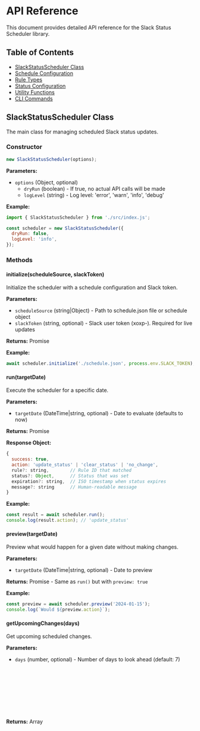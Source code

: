 # API Reference

This document provides detailed API reference for the Slack Status Scheduler
library.

## Table of Contents

- [SlackStatusScheduler Class](#slackstatusscheduler-class)
- [Schedule Configuration](#schedule-configuration)
- [Rule Types](#rule-types)
- [Status Configuration](#status-configuration)
- [Utility Functions](#utility-functions)
- [CLI Commands](#cli-commands)

## SlackStatusScheduler Class

The main class for managing scheduled Slack status updates.

### Constructor

```javascript
new SlackStatusScheduler(options);
```

**Parameters:**

- `options` (Object, optional)
  - `dryRun` (boolean) - If true, no actual API calls will be made
  - `logLevel` (string) - Log level: 'error', 'warn', 'info', 'debug'

**Example:**

```javascript
import { SlackStatusScheduler } from './src/index.js';

const scheduler = new SlackStatusScheduler({
  dryRun: false,
  logLevel: 'info',
});
```

### Methods

#### initialize(scheduleSource, slackToken)

Initialize the scheduler with a schedule configuration and Slack token.

**Parameters:**

- `scheduleSource` (string|Object) - Path to schedule.json file or schedule
  object
- `slackToken` (string, optional) - Slack user token (xoxp-). Required for live
  updates

**Returns:** Promise<void>

**Example:**

```javascript
await scheduler.initialize('./schedule.json', process.env.SLACK_TOKEN);
```

#### run(targetDate)

Execute the scheduler for a specific date.

**Parameters:**

- `targetDate` (DateTime|string, optional) - Date to evaluate (defaults to now)

**Returns:** Promise<Object>

**Response Object:**

```javascript
{
  success: true,
  action: 'update_status' | 'clear_status' | 'no_change',
  rule?: string,        // Rule ID that matched
  status?: Object,      // Status that was set
  expiration?: string,  // ISO timestamp when status expires
  message?: string      // Human-readable message
}
```

**Example:**

```javascript
const result = await scheduler.run();
console.log(result.action); // 'update_status'
```

#### preview(targetDate)

Preview what would happen for a given date without making changes.

**Parameters:**

- `targetDate` (DateTime|string, optional) - Date to preview

**Returns:** Promise<Object> - Same as `run()` but with `preview: true`

**Example:**

```javascript
const preview = await scheduler.preview('2024-01-15');
console.log(`Would ${preview.action}`);
```

#### getUpcomingChanges(days)

Get upcoming scheduled changes.

**Parameters:**

- `days` (number, optional) - Number of days to look ahead (default: 7)

**Returns:** Array<Object>

**Response Array Items:**

```javascript
{
  date: '2024-01-15',           // ISO date
  time: '09:00',                // Time of execution
  executeAt: '2024-01-15T09:00:00-08:00', // Full ISO timestamp
  rule: Object,                 // Full rule object
  status: Object                // Status configuration
}
```

**Example:**

```javascript
const upcoming = scheduler.getUpcomingChanges(14);
upcoming.forEach(change => {
  console.log(`${change.date}: ${change.status.text}`);
});
```

## Schedule Configuration

The schedule configuration defines timezone and rules for status updates.

### Schema

```javascript
{
  "version": 1,                    // Schema version (required)
  "timezone": "America/Los_Angeles", // IANA timezone (required)
  "rules": [...],                  // Array of rules (required)
  "options": {...}                 // Optional settings
}
```

### Options

```javascript
{
  "clear_when_no_match": false,    // Clear status when no rules match
  "log_level": "info",             // Logging level
  "retry_attempts": 3,             // Number of retry attempts
  "retry_delay_ms": 1000          // Delay between retries
}
```

## Rule Types

### Weekly Rule

Executes on specific days of the week.

```javascript
{
  "id": "weekday-work",
  "type": "weekly",
  "days": ["mon", "tue", "wed", "thu", "fri"],
  "time": "09:00",                 // Optional: time to execute
  "only_weekdays": false,          // Optional: skip weekends
  "status": {...}
}
```

**Properties:**

- `days` (Array<string>) - Day abbreviations: 'mon', 'tue', 'wed', 'thu', 'fri',
  'sat', 'sun'
- `time` (string, optional) - Time in HH:MM format (24-hour)
- `only_weekdays` (boolean, optional) - If true, skip weekends

### Interval Rule

Executes every N days from a start date.

```javascript
{
  "id": "every-third-day",
  "type": "every_n_days",
  "start_date": "2024-01-01",
  "interval_days": 3,
  "time": "10:00",
  "only_weekdays": true,           // Optional: skip weekends
  "status": {...}
}
```

**Properties:**

- `start_date` (string) - ISO date (YYYY-MM-DD) to start counting from
- `interval_days` (number) - Number of days between executions
- `time` (string, optional) - Time in HH:MM format
- `only_weekdays` (boolean, optional) - If true, skip weekends

### Date Rule

Executes on specific dates.

```javascript
{
  "id": "holidays",
  "type": "dates",
  "dates": ["2024-12-25", "2024-12-26", "2024-01-01"],
  "time": "08:00",
  "status": {...}
}
```

**Properties:**

- `dates` (Array<string>) - Array of ISO dates (YYYY-MM-DD)
- `time` (string, optional) - Time in HH:MM format

## Status Configuration

Defines the Slack status to set when a rule matches.

```javascript
{
  "text": "Working from home",      // Status text (required, max 100 chars)
  "emoji": ":house:",             // Emoji shortcode (required)
  "expire_hour": 17               // Optional: hour to clear status (0-23)
}
```

**Properties:**

- `text` (string) - Status message text (max 100 characters)
- `emoji` (string) - Slack emoji in `:emoji_name:` format
- `expire_hour` (number, optional) - Hour to automatically clear status (0-23)

## Utility Functions

### validateSchedule(schedule)

Validate a schedule configuration.

**Parameters:**

- `schedule` (Object) - Schedule configuration to validate

**Returns:** Object

```javascript
{
  valid: boolean,
  errors: Array<string>
}
```

**Example:**

```javascript
import { validateSchedule } from './src/scheduler/validator.js';

const result = validateSchedule(schedule);
if (!result.valid) {
  console.error('Validation errors:', result.errors);
}
```

### createScheduleEvaluator(schedule)

Create an evaluator for testing rule matching.

**Parameters:**

- `schedule` (Object) - Schedule configuration

**Returns:** Object with methods:

- `findMatchingRule(date)` - Find first matching rule
- `getAllMatchingRules(date)` - Get all matching rules
- `ruleMatches(rule, date)` - Test if specific rule matches

**Example:**

```javascript
import { createScheduleEvaluator } from './src/scheduler/evaluator.js';
import { DateTime } from 'luxon';

const evaluator = createScheduleEvaluator(schedule);
const rule = evaluator.findMatchingRule(DateTime.now());
```

### safeTestToken(token, options)

Test a Slack token safely without exposing it in logs.

**Parameters:**

- `token` (string) - Slack user token
- `options` (Object, optional) - Test options

**Returns:** Promise<Object>

```javascript
{
  success: boolean,
  user?: string,
  team?: string,
  hasRequiredPermissions?: boolean,
  error?: string
}
```

**Example:**

```javascript
import { safeTestToken } from './src/slack/client.js';

const result = await safeTestToken(token);
if (result.success) {
  console.log(`Connected as ${result.user}`);
}
```

## CLI Commands

### validate

Validate a schedule configuration file.

```bash
slack-status-cli validate <schedule> [options]
```

**Options:**

- `-q, --quick` - Perform quick validation only
- `-v, --verbose` - Show detailed validation results

### preview

Preview what would happen for a given date.

```bash
slack-status-cli preview <schedule> [options]
```

**Options:**

- `-d, --date <date>` - Date to preview (YYYY-MM-DD)
- `-n, --next <days>` - Show next N days of changes
- `-v, --verbose` - Show detailed information

### run

Execute the scheduler to update Slack status.

```bash
slack-status-cli run <schedule> [options]
```

**Options:**

- `-t, --token <token>` - Slack user token
- `-d, --date <date>` - Date to run for
- `--dry-run` - Perform dry run without changes
- `--clear-if-not-matched` - Clear status when no rules match
- `-v, --verbose` - Show detailed logs

### test

Test Slack token and connection.

```bash
slack-status-cli test [options]
```

**Options:**

- `-t, --token <token>` - Slack user token
- `-v, --verbose` - Show detailed information

### info

Show detailed information about a schedule.

```bash
slack-status-cli info <schedule>
```

## Error Handling

### SlackAPIError

Custom error class for Slack API errors.

**Properties:**

- `message` (string) - Error message
- `originalError` (Error) - Original error from Slack API
- `code` (string, optional) - Slack error code
- `data` (Object, optional) - Additional error data

**Example:**

```javascript
try {
  await scheduler.run();
} catch (error) {
  if (error.name === 'SlackAPIError') {
    console.error('Slack API error:', error.message);
    if (error.code) {
      console.error('Error code:', error.code);
    }
  }
}
```

## TypeScript Support

While this library is written in JavaScript, TypeScript definitions can be
inferred from JSDoc comments. For full TypeScript support, consider using the
types from the function signatures in this documentation.

## Rate Limiting

The Slack Web API has rate limits. The library automatically retries failed
requests with exponential backoff. Configure retry behavior in the schedule
options:

```javascript
{
  "options": {
    "retry_attempts": 3,
    "retry_delay_ms": 1000
  }
}
```

## Security Considerations

1. **Token Storage**: Never commit Slack tokens to version control
2. **Permissions**: Use tokens with minimal required scopes
   (`users.profile:write`)
3. **Logging**: The library automatically scrubs sensitive data from logs
4. **Environment**: Store tokens in environment variables or secure stores

## Examples

See the `examples/` directory for complete working examples:

- `examples/schedule.json` - Comprehensive schedule example
- `examples/simple-schedule.json` - Basic schedule example
